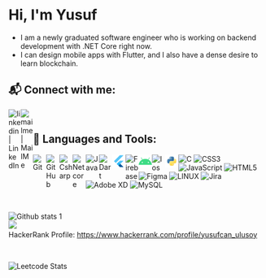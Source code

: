 
# Hi, I'm Yusuf


- I am a newly graduated software engineer who is working on backend development with .NET Core right now.
- I can design mobile apps with Flutter, and I also have a dense desire to learn blockchain.


## 📬 Connect with me:


[<img align="left" alt="linkedin | LinkedIn" width="24px" src="https://upload.wikimedia.org/wikipedia/commons/thumb/8/81/LinkedIn_icon.svg/2048px-LinkedIn_icon.svg.png" />][linkedin]
[<img align="left" alt="mailme | MailMe" width="24px" src="https://cdn-icons-png.freepik.com/512/8643/8643765.png" />][mailme]

<br />

[linkedin]: https://www.linkedin.com/in/yusufcan-ulusoy-ab7660199/
[mailme]: mailto:ulusoyyusufcan@outlook.com


## 🔧 Languages and Tools:

[<img align="left" alt="Git" width="26px" 
src="https://upload.wikimedia.org/wikipedia/commons/thumb/3/3f/Git_icon.svg/1024px-Git_icon.svg.png" />][git]
[<img align="left" alt="GitHub" width="26px" 
src="https://github.githubassets.com/images/modules/logos_page/GitHub-Mark.png" />][github]
[<img align="left" alt="Csharp" width="26px" 
src="https://upload.wikimedia.org/wikipedia/commons/d/d2/C_Sharp_Logo_2023.svg" />][csharp]
[<img align="left" alt="Netcore" width="26px" 
src="https://upload.wikimedia.org/wikipedia/commons/e/ee/.NET_Core_Logo.svg" />][netcore]
[<img align="left" alt="Java" width="26px" 
src="https://icon-library.com/images/icon-java/icon-java-6.jpg" />][java]
[<img align="left" alt="Dart" width="26px" 
src="https://seeklogo.com/images/D/dart-logo-FDA1939EC4-seeklogo.com.png" />][dart]
[<img align="left" alt="Flutter" width="26px" 
src="https://raw.githubusercontent.com/github/explore/cebd63002168a05a6a642f309227eefeccd92950/topics/flutter/flutter.png" />][flutter]
[<img align="left" alt="Firebase" width="26px" 
src="https://icon2.cleanpng.com/20180609/ryh/kisspng-firebase-cloud-messaging-google-cloud-messaging-api-as-a-service-5b1bf782ac0ca2.2103995315285594907047.jpg" />][firebase]
[<img align="left" alt="Android" width="26px" 
src="https://raw.githubusercontent.com/github/explore/80688e429a7d4ef2fca1e82350fe8e3517d3494d/topics/android/android.png" />][android]
[<img align="left" alt="Ios" width="26px" 
src="https://cdn0.iconfinder.com/data/icons/flat-round-system/512/apple-512.png" />][ios]
[<img align="left" alt="Python" width="26px" 
src="https://raw.githubusercontent.com/github/explore/cebd63002168a05a6a642f309227eefeccd92950/topics/python/python.png" />][python]


![C](https://img.shields.io/badge/c-%2300599C.svg?style=for-the-badge&logo=c&logoColor=white) ![CSS3](https://img.shields.io/badge/css3-%231572B6.svg?style=for-the-badge&logo=css3&logoColor=white)
![JavaScript](https://img.shields.io/badge/javascript-%23323330.svg?style=for-the-badge&logo=javascript&logoColor=%23F7DF1E)
![HTML5](https://img.shields.io/badge/html5-%23E34F26.svg?style=for-the-badge&logo=html5&logoColor=white) ![Figma](https://img.shields.io/badge/figma-%23F24E1E.svg?style=for-the-badge&logo=figma&logoColor=white) ![LINUX](https://img.shields.io/badge/Linux-FCC624?style=for-the-badge&logo=linux&logoColor=black) ![Jira](https://img.shields.io/badge/jira-%230A0FFF.svg?style=for-the-badge&logo=jira&logoColor=white)
![Adobe XD](https://img.shields.io/badge/Adobe%20XD-470137?style=for-the-badge&logo=Adobe%20XD&logoColor=#FF61F6) ![MySQL](https://img.shields.io/badge/mysql-%2300f.svg?style=for-the-badge&logo=mysql&logoColor=white)
<br />

[flutter]: https://flutter.dev/
[git]: https://git-scm.com/
[android]: https://www.android.com/
[github]: https://github.com/yusufcan-07/
[python]: https://www.python.org/
[ios]: https://www.apple.com/ios/ios-15/
[dart]: https://dart.dev/
[java]: https://www.java.com/en/
[firebase]: https://firebase.google.com/
[csharp]: https://www.java.com/en/
[netcore]: https://firebase.google.com/

<br />

![Github stats 1](https://github-readme-stats.vercel.app/api?username=yusufcan-07&show_icons=true&theme=blue-green) <br/>
![](https://github-readme-stats.vercel.app/api/top-langs/?username=yusufcan-07&theme=blue-green&hide_border=false&include_all_commits=true&count_private=true&layout=compact)
<br />
HackerRank Profile: https://www.hackerrank.com/profile/yusufcan_ulusoy

<br />

![Leetcode Stats](https://leetcard.jacoblin.cool/yusufcan-07?theme=dark&font=Alata&ext=activity)

